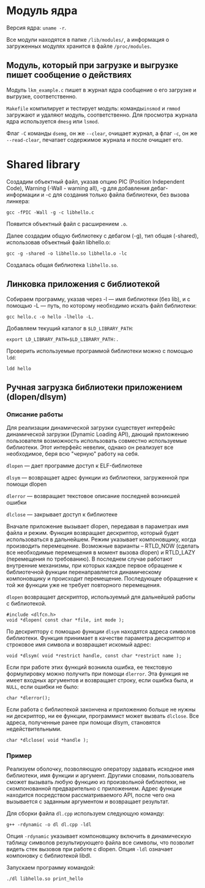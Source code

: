 # Модуль ядра 

Версия ядра: `uname -r`. 

Все модули находятся в папке `/lib/modules/`, а информация о загруженных модулях хранится в файле `/proc/modules`.

## Модуль, который при загрузке и выгрузке пишет сообщение о действиях

Модуль `lkm_example.c` пишет в журнал ядра сообщение о его загрузке и выгрузке, соответственно.

`Makefile` компилирует и тестирует модуль: команды`insmod` и `rmmod` загружают и удаляют модуль, соответственно. Для просмотра журнала ядра используется `dmesg` или `lsmod`. 

Флаг `-C` команды `dsemg`, он же `--clear`, очищает журнал, а флаг `-c`, он же `--read-clear`, печатает содержимое журнала и после очищает его.

# Shared library

Создадим объектный файл, указав опцию PIC (Position Independent Code), Warning (-Wall - warning all), -g для добавления дебаг-информации и -c для создания только файла библиотеки, без вызова линкера:
```
gcc -fPIC -Wall -g -c libhello.c
```
Появится объектный файл с расширением `.o`.

Далее создадим общую библиотеку с дебагом (-g), тип общая (-shared), использовав объектный файл libhello.o:
```
gcc -g -shared -o libhello.so libhello.o -lc
```
Создалась общая библиотека `libhello.so`.

## Линковка приложения с библиотекой

Собираем программу, указав через -l — имя библиотеки (без lib), и с помощью -L — путь, по которому необходимо искать файл библиотеки:
```
gcc hello.c -o hello -lhello -L.
```

Добавляем текущий каталог в `$LD_LIBRARY_PATH`:
```
export LD_LIBRARY_PATH=$LD_LIBRARY_PATH:.
```

Проверить используемые программой библиотеки можно с помощью `ldd`:
```
ldd hello
```

## Ручная загрузка библиотеки приложением (dlopen/dlsym)

### Описание работы

Для реализации динамической загрузки существует интерфейс динамической загрузки (Dynamic Loading API), дающий приложению пользователя возможность использовать совместно используемые библиотеки. Этот интерфейс невелик, однако он реализует все необходимое, беря всю "черную" работу на себя.

`dlopen` — дает программе доступ к ELF-библиотеке

`dlsym`	— возвращает адрес функции из библиотеки, загруженной при помощи dlopen

`dlerror` — возвращает текстовое описание последней возникшей ошибки

`dlclose` — закрывает доступ к библиотеке

Вначале приложение вызывает dlopen, передавая в параметрах имя файла и режим. Функция возвращает дескриптор, который будет использоваться в дальнейшем. Режим указывает компоновщику, когда производить перемещение. Возможные варианты – RTLD_NOW (сделать все необходимые перемещения в момент вызова dlopen) и RTLD_LAZY (перемещения по требованию). В последнем случае работают внутренние механизмы, при которых каждое первое обращение к библиотечной функции перенаправляется динамическому компоновщику и происходит перемещение. Последующее обращение к той же функции уже не требует повторного перемещения.

`dlopen` возвращает дескриптор, используемый для дальнейшей работы с библиотекой.
```
#include <dlfcn.h>
void *dlopen( const char *file, int mode );
```

По дескриптору с помощью функции `dlsym` находятся адреса символов библиотеки. Функция принимает в качестве параметра дескриптор и строковое имя символа и возвращает искомый адрес: 
```
void *dlsym( void *restrict handle, const char *restrict name );
```

Если при работе этих функций возникла ошибка, ее текстовую формулировку можно получить при помощи `dlerror`. Эта функция не имеет входных аргументов и возвращает строку, если ошибка была, и `NULL`, если ошибки не было: 
```
char *dlerror();
```

Если работа с библиотекой закончена и приложению больше не нужны ни дескриптор, ни ее функции, программист может вызвать `dlclose`. Все адреса, полученные ранее при помощи dlsym, становятся недействительными. 
```
char *dlclose( void *handle );
```

### Пример

Реализуем оболочку, позволяющую оператору задавать исходное имя библиотеки, имя функции и аргумент. Другими словами, пользователь сможет вызывать любую функцию из произвольной библиотеки, не скомпонованной предварительно с приложением. Адрес функции находится посредством рассматриваемого API, после чего она вызывается с заданным аргументом и возвращает результат.

Для сборки файла `dl.cpp` используем следующую команду:
```
g++ -rdynamic -o dl dl.cpp -ldl  
```
Опция `-rdynamic` указывает компоновщику включить в динамическую таблицу символов результирующего файла все символы, что позволит видеть стек вызовов при работе с dlopen. Опция `-ldl` означает компоновку с библиотекой libdl.

Запускаем программу командой:
```
./dl libhello.so print_hello    
```
